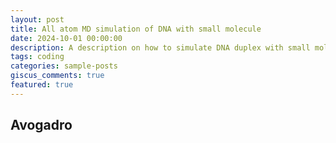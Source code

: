 ```yaml
---
layout: post
title: All atom MD simulation of DNA with small molecule
date: 2024-10-01 00:00:00
description: A description on how to simulate DNA duplex with small molecules covalently attached at different positions 
tags: coding
categories: sample-posts
giscus_comments: true
featured: true
---
```



## Avogadro

